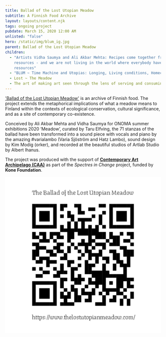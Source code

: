```yaml
---
title: Ballad of the Lost Utopian Meadow
subtitle: A Finnish Food Archive
layout: layouts/content.njk
tags: ongoing project
pubdate: March 15, 2020 12:00 AM
unlisted: "false"
hero: /static/img/blum_ig.jpg
parent: Ballad of the Lost Utopian Meadow
children:
  - "Artists Vidha Saumya and Ali Akbar Mehta: Recipes come together from
    resources - and we are not living in the world where everybody have the same
    resources"
  - "BLUM ~ Time Machine and Utopias: Longing, Living conditions, Homecoming"
  - Lost ~ The Meadow
  - The art of making art seen through the lens of serving and consuming food
---
```

['Ballad of the Lost Utopian Meadow'](https://www.thelostutopianmeadow.com/) is an archive of Finnish food. The project extends the metaphorical implications of what a meadow means to Finland within the contexts of ecological conservation, cultural significance, and as a site of contemporary co-existence.

Conceived by Ali Akbar Mehta and Vidha Saumya for ONOMA summer exhibitions 2020 ‘Meadow’, curated by Taru Elfving, the 71 stanzas of the ballad have been transformed into a sound piece with vocals and piano by the amazing #varialambo (Varia Sjöström and Hatz Lambo), sound design by Kim Modig (orker), and recorded at the beautiful studios of Artlab Studio by Albert Ihanus.

The project was produced with the support of **[Contemporary Art Archipelago (CAA)](https://contemporaryartarchipelago.org/commission/ballad-of-the-lost-utopian-meadow-a-finnish-food-archive-by-vidha-saumya-ali-akbar-mehta/)** as part of the *Spectres in Change* project, funded by **Kone Foundation**. 



![](/static/img/ali-vidha_ballad-of-the-lost-utopian-meadow_qr-code_2020.jpg)